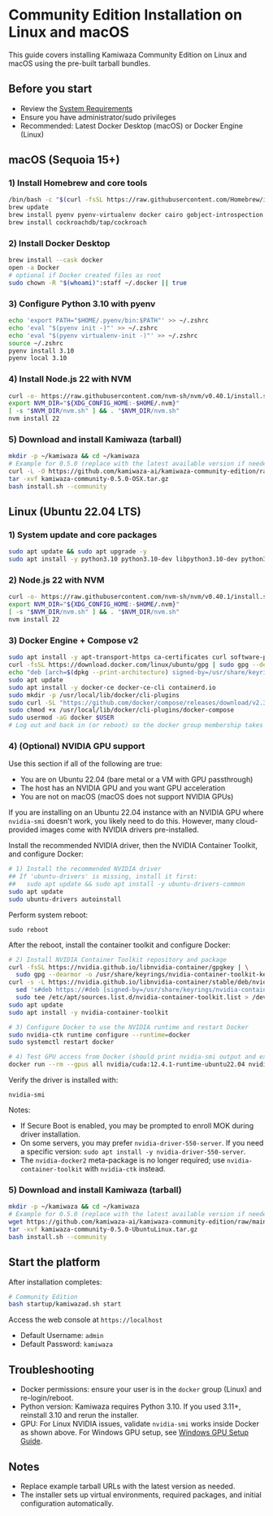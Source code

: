 # Community Edition Installation on Linux and macOS

This guide covers installing Kamiwaza Community Edition on Linux and macOS using the pre-built tarball bundles.

## Before you start

- Review the [System Requirements](system_requirements.md)
- Ensure you have administrator/sudo privileges
- Recommended: Latest Docker Desktop (macOS) or Docker Engine (Linux)

## macOS (Sequoia 15+)

### 1) Install Homebrew and core tools

```bash
/bin/bash -c "$(curl -fsSL https://raw.githubusercontent.com/Homebrew/install/HEAD/install.sh)"
brew update
brew install pyenv pyenv-virtualenv docker cairo gobject-introspection jq cfssl etcd cmake
brew install cockroachdb/tap/cockroach
```

### 2) Install Docker Desktop

```bash
brew install --cask docker
open -a Docker
# optional if Docker created files as root
sudo chown -R "$(whoami)":staff ~/.docker || true
```

### 3) Configure Python 3.10 with pyenv

```bash
echo 'export PATH="$HOME/.pyenv/bin:$PATH"' >> ~/.zshrc
echo 'eval "$(pyenv init -)"' >> ~/.zshrc
echo 'eval "$(pyenv virtualenv-init -)"' >> ~/.zshrc
source ~/.zshrc
pyenv install 3.10
pyenv local 3.10
```

### 4) Install Node.js 22 with NVM

```bash
curl -o- https://raw.githubusercontent.com/nvm-sh/nvm/v0.40.1/install.sh | bash
export NVM_DIR="${XDG_CONFIG_HOME:-$HOME/.nvm}"
[ -s "$NVM_DIR/nvm.sh" ] && . "$NVM_DIR/nvm.sh"
nvm install 22
```

### 5) Download and install Kamiwaza (tarball)

```bash
mkdir -p ~/kamiwaza && cd ~/kamiwaza
# Example for 0.5.0 (replace with the latest available version if needed)
curl -L -O https://github.com/kamiwaza-ai/kamiwaza-community-edition/raw/main/beta/kamiwaza-community-0.5.0-OSX.tar.gz
tar -xvf kamiwaza-community-0.5.0-OSX.tar.gz
bash install.sh --community
```

## Linux (Ubuntu 22.04 LTS)

### 1) System update and core packages

```bash
sudo apt update && sudo apt upgrade -y
sudo apt install -y python3.10 python3.10-dev libpython3.10-dev python3.10-venv golang-cfssl python-is-python3 etcd-client net-tools curl jq libcairo2-dev libgirepository1.0-dev
```

### 2) Node.js 22 with NVM

```bash
curl -o- https://raw.githubusercontent.com/nvm-sh/nvm/v0.40.1/install.sh | bash
export NVM_DIR="${XDG_CONFIG_HOME:-$HOME/.nvm}"
[ -s "$NVM_DIR/nvm.sh" ] && . "$NVM_DIR/nvm.sh"
nvm install 22
```

### 3) Docker Engine + Compose v2

```bash
sudo apt install -y apt-transport-https ca-certificates curl software-properties-common
curl -fsSL https://download.docker.com/linux/ubuntu/gpg | sudo gpg --dearmor -o /usr/share/keyrings/docker-archive-keyring.gpg
echo "deb [arch=$(dpkg --print-architecture) signed-by=/usr/share/keyrings/docker-archive-keyring.gpg] https://download.docker.com/linux/ubuntu $(lsb_release -cs) stable" | sudo tee /etc/apt/sources.list.d/docker.list > /dev/null
sudo apt update
sudo apt install -y docker-ce docker-ce-cli containerd.io
sudo mkdir -p /usr/local/lib/docker/cli-plugins
sudo curl -SL "https://github.com/docker/compose/releases/download/v2.39.1/docker-compose-$(uname -s)-$(uname -m)" -o /usr/local/lib/docker/cli-plugins/docker-compose
sudo chmod +x /usr/local/lib/docker/cli-plugins/docker-compose
sudo usermod -aG docker $USER
# Log out and back in (or reboot) so the docker group membership takes effect
```

### 4) (Optional) NVIDIA GPU support

Use this section if all of the following are true:

- You are on Ubuntu 22.04 (bare metal or a VM with GPU passthrough)
- The host has an NVIDIA GPU and you want GPU acceleration
- You are not on macOS (macOS does not support NVIDIA GPUs)

If you are installing on an Ubuntu 22.04 instance with an NVIDIA GPU where `nvidia-smi` doesn't work, you likely need to do this. However, many cloud-provided images come with NVIDIA drivers pre-installed.

Install the recommended NVIDIA driver, then the NVIDIA Container Toolkit, and configure Docker:

```bash
# 1) Install the recommended NVIDIA driver
## If 'ubuntu-drivers' is missing, install it first:
##   sudo apt update && sudo apt install -y ubuntu-drivers-common
sudo apt update
sudo ubuntu-drivers autoinstall
```

Perform system reboot:
```
sudo reboot
```

After the reboot, install the container toolkit and configure Docker:

```bash
# 2) Install NVIDIA Container Toolkit repository and package
curl -fsSL https://nvidia.github.io/libnvidia-container/gpgkey | \
  sudo gpg --dearmor -o /usr/share/keyrings/nvidia-container-toolkit-keyring.gpg
curl -s -L https://nvidia.github.io/libnvidia-container/stable/deb/nvidia-container-toolkit.list | \
  sed 's#deb https://#deb [signed-by=/usr/share/keyrings/nvidia-container-toolkit-keyring.gpg] https://#g' | \
  sudo tee /etc/apt/sources.list.d/nvidia-container-toolkit.list > /dev/null
sudo apt update
sudo apt install -y nvidia-container-toolkit

# 3) Configure Docker to use the NVIDIA runtime and restart Docker
sudo nvidia-ctk runtime configure --runtime=docker
sudo systemctl restart docker

# 4) Test GPU access from Docker (should print nvidia-smi output and exit)
docker run --rm --gpus all nvidia/cuda:12.4.1-runtime-ubuntu22.04 nvidia-smi
```

Verify the driver is installed with:
```
nvidia-smi
```

Notes:

- If Secure Boot is enabled, you may be prompted to enroll MOK during driver installation.
- On some servers, you may prefer `nvidia-driver-550-server`. If you need a specific version: `sudo apt install -y nvidia-driver-550-server`.
- The `nvidia-docker2` meta-package is no longer required; use `nvidia-container-toolkit` with `nvidia-ctk` instead.

### 5) Download and install Kamiwaza (tarball)

```bash
mkdir -p ~/kamiwaza && cd ~/kamiwaza
# Example for 0.5.0 (replace with the latest available version if needed)
wget https://github.com/kamiwaza-ai/kamiwaza-community-edition/raw/main/beta/kamiwaza-community-0.5.0-UbuntuLinux.tar.gz
tar -xvf kamiwaza-community-0.5.0-UbuntuLinux.tar.gz
bash install.sh --community
```

## Start the platform

After installation completes:

```bash
# Community Edition
bash startup/kamiwazad.sh start
```

Access the web console at `https://localhost`

- Default Username: `admin`
- Default Password: `kamiwaza`

## Troubleshooting

- Docker permissions: ensure your user is in the `docker` group (Linux) and re-login/reboot.
- Python version: Kamiwaza requires Python 3.10. If you used 3.11+, reinstall 3.10 and rerun the installer.
- GPU: For Linux NVIDIA issues, validate `nvidia-smi` works inside Docker as shown above. For Windows GPU setup, see [Windows GPU Setup Guide](gpu_setup_guide.md).

## Notes

- Replace example tarball URLs with the latest version as needed.
- The installer sets up virtual environments, required packages, and initial configuration automatically.


